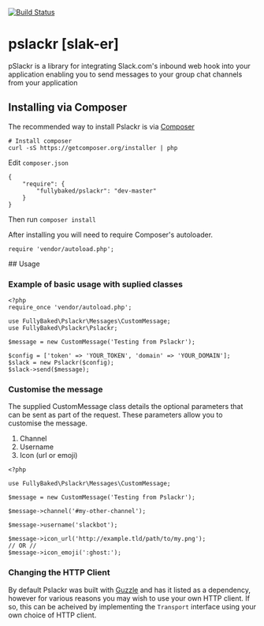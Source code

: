 [![Build Status](https://travis-ci.org/fullybaked/pslackr.png?branch=master)](https://travis-ci.org/fullybaked/pslackr)

# pslackr [slak-er]

pSlackr is a library for integrating Slack.com's inbound web hook
into your application enabling you to send messages to your group
chat channels from your application

## Installing via Composer

The recommended way to install Pslackr is via [Composer][1]

```
# Install composer
curl -sS https://getcomposer.org/installer | php
```

Edit `composer.json`
```
{
    "require": {
        "fullybaked/pslackr": "dev-master"
    }
}
```

Then run `composer install`

After installing you will need to require Composer's autoloader.

```
require 'vendor/autoload.php';
```

## Usage

### Example of basic usage with suplied classes

```
<?php
require_once 'vendor/autoload.php';

use FullyBaked\Pslackr\Messages\CustomMessage;
use FullyBaked\Pslackr\Pslackr;

$message = new CustomMessage('Testing from Pslackr');

$config = ['token' => 'YOUR_TOKEN', 'domain' => 'YOUR_DOMAIN'];
$slack = new Pslackr($config);
$slack->send($message);
```

### Customise the message

The supplied CustomMessage class details the optional parameters that can be sent as part of the request. These
parameters allow you to customise the message.

1. Channel
2. Username
3. Icon (url or emoji)

```
<?php 

use FullyBaked\Pslackr\Messages\CustomMessage;

$message = new CustomMessage('Testing from Pslackr');

$message->channel('#my-other-channel');

$message->username('slackbot');

$message->icon_url('http://example.tld/path/to/my.png');
// OR //
$message->icon_emoji(':ghost:');

```

### Changing the HTTP Client

By default Pslackr was built with [Guzzle][2] and has it listed as a dependency, however for various reasons you may
wish to use your own HTTP client.  If so, this can be acheived by implementing the `Transport` interface using your
own choice of HTTP client.

[1]: https://getcomposer.org/
[2]: http://docs.guzzlephp.org/en/latest/index.html
